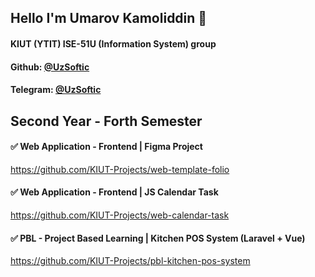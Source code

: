## Hello I'm Umarov Kamoliddin 👋
#### KIUT (YTIT) ISE-51U (Information System) group
#### Github: [@UzSoftic](https://github.com/uzsoftic)
#### Telegram: [@UzSoftic](https://t.me/uzsoftic)

## Second Year - Forth Semester

#### ✅ Web Application - Frontend | Figma Project
https://github.com/KIUT-Projects/web-template-folio

#### ✅ Web Application - Frontend | JS Calendar Task
https://github.com/KIUT-Projects/web-calendar-task

#### ✅ PBL - Project Based Learning | Kitchen POS System (Laravel + Vue)
https://github.com/KIUT-Projects/pbl-kitchen-pos-system
